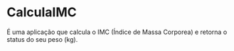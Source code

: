 # CalculaIMC
É uma aplicação que calcula o IMC (Índice de Massa Corporea) e retorna o status do seu peso (kg).
